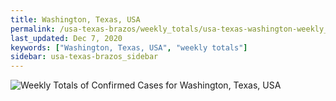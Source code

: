 ```yaml
---
title: Washington, Texas, USA
permalink: /usa-texas-brazos/weekly_totals/usa-texas-washington-weekly_totals.html
last_updated: Dec 7, 2020
keywords: ["Washington, Texas, USA", "weekly totals"]
sidebar: usa-texas-brazos_sidebar
---
```


![Weekly Totals of Confirmed Cases for Washington, Texas, USA](/covid_tracker/images/graphs/usa-texas-washington-weekly_totals_graph.png)
